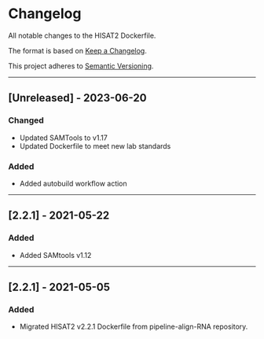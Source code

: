 # Changelog
All notable changes to the HISAT2 Dockerfile.

The format is based on [Keep a Changelog](https://keepachangelog.com/en/1.0.0/).

This project adheres to [Semantic Versioning](https://semver.org/spec/v2.0.0.html).

---

## [Unreleased] - 2023-06-20
### Changed
- Updated SAMTools to v1.17
- Updated Dockerfile to meet new lab standards

### Added
- Added autobuild workflow action

---
## [2.2.1] - 2021-05-22
### Added
- Added SAMtools v1.12 

---

## [2.2.1] - 2021-05-05
### Added
- Migrated HISAT2 v2.2.1 Dockerfile from pipeline-align-RNA repository.

